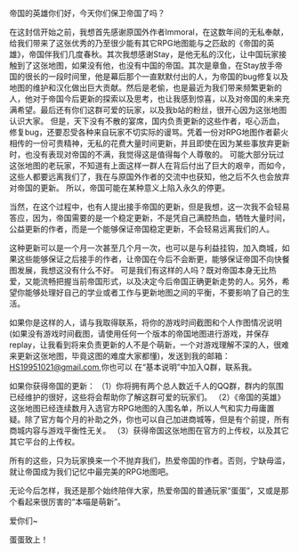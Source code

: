   帝国的英雄你们好，今天你们保卫帝国了吗？
  
  在这封信开始之前，我想首先感谢原国外作者Immoral，在这数年间的无私奉献，给我们带来了这张优秀的乃至很少能有其它RPG地图能与之匹敌的《帝国的英雄》，帝国伴我们几度春秋。其次我想感谢Stay，是他无私的汉化，让中国玩家接触到了这张地图，如果没有他，也没有中国的帝国。其次是章鱼，在Stay放手帝国的很长的一段时间里，他是幕后那个一直默默付出的人，为帝国的bug修复以及地图的维护和汉化做出巨大贡献。然后是老偷，也是最近为我们带来频繁更新的人，他对于帝国今后更新的探索以及思考，也让我感到惊喜，以及对帝国的未来充满希望。最后还有你们这群可爱的玩家，以及我b站的粉丝，很开心因为这张地图认识大家。
  但是，天下没有不散的宴席，国内负责更新的这些作者，呕心沥血，修复bug，还要忍受各种来自玩家不切实际的谩骂。凭着一份对RPG地图作者薪火相传的一份可贵精神，无私的花费大量时间更新，并且即使在因为某些事放弃更新时，也没有表现对帝国的不满，我觉得这是值得每个人尊敬的。
  可能大部分玩过这张地图的老玩家，不知道有上面这样一群人在背后付出了巨大的艰辛，而如今，这些人都要远离我们了，我在与原国外作者的交流中也获知，他之后不久也会放弃对帝国的更新。
  所以，帝国可能在某种意义上陷入永久的停更。
  
  当然，在这个过程中，也有人提出接手帝国的更新，但是我想，这一次我不会轻易答应，因为，帝国需要的是一个稳定更新，不是凭自己满腔热血，牺牲大量时间，公益更新的作者，而是一个能够保证帝国稳定更新，不会轻易远离我们的人。
  
  这种更新可以是一个月一次甚至几个月一次，也可以是与利益挂钩，加入商城，如果这些能够保证之后接手的作者，让帝国在今后不会断更，能够保证帝国不向快餐图发展，我想这没有什么不好。
  可是我们有这样的人吗？既对帝国本身无比热爱，又能流畅把握当前帝国形式，以及决定今后帝国正确更新走势的人。另外，希望你能够处理好自己的学业或者工作与更新地图之间的平衡，不要影响了自己的生活。
  
  如果你是这样的人，请与我取得联系，将你的游戏时间截图和个人作图情况说明(如果没有游戏时间截图，请使用任何一个版本的帝国地图进行游戏，并保存replay，让我看到将来负责更新的人不是个萌新，一个对游戏理解不深的人，很难来更新这张地图，毕竟这图的难度大家都懂)，发送到我的邮箱：HS19951021@gmail.com,你也可以
  在“基本说明”中加入Q群，联系我。
 
 如果你获得帝国的更新：
（1）你将拥有两个总人数近千人的QQ群，群内的氛围已经维护的很好，这些将会帮助你了解这群可爱的玩家们。
（2）《帝国的英雄》这张地图已经连续数月入选官方RPG地图的入围名单，所以人气和实力毋庸置疑。除了官方每个月的补助之外，你也可以自己加进商城等，但是有个前提，所有商城内容与游戏平衡性无关。
（3）获得帝国这张地图在官方的上传权，以及其它其它平台的上传权。

  所有的这些，只为玩家换来一个不抛弃我们，热爱帝国的作者。否则，宁缺毋滥，就让帝国成为我们记忆中最完美的RPG地图吧。
 
  无论今后怎样，我还是那个始终陪伴大家，热爱帝国的普通玩家“蛋蛋”，又或是那个看起来很厉害的“本喵是萌新”。
  
  爱你们~
 
  蛋蛋致上！

